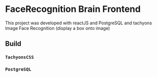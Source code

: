 # FaceRecognition Brain Frontend

This project was developed with reactJS and PostgreSQL and tachyons
Image Face Recognition (display a box onto image)

## Build

### `TachyonsCSS`
### `PostgreSQL`


